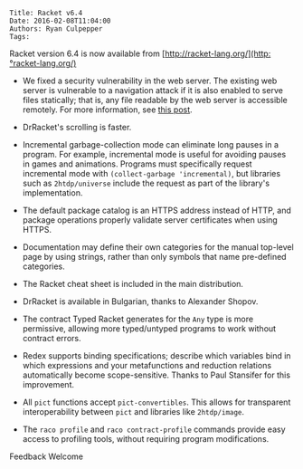     Title: Racket v6.4
    Date: 2016-02-08T11:04:00
    Authors: Ryan Culpepper
    Tags:

Racket version 6.4 is now available from [http://racket-lang.org/](http:°racket-lang.org/)

* We fixed a security vulnerability in the web server. The existing web server is vulnerable to a navigation attack if it is also enabled to serve files statically; that is, any file readable by the web server is accessible remotely. For more information, see [this post](http://blog.racket-lang.org/2016/02/racket-web-server-security-vulnerability.html).

* DrRacket's scrolling is faster.

* Incremental garbage-collection mode can eliminate long pauses in a program. For example, incremental mode is useful for avoiding pauses in games and animations. Programs must specifically request incremental mode with `(collect-garbage 'incremental)`, but libraries such as `2htdp/universe` include the request as part of the library's implementation.

* The default package catalog is an HTTPS address instead of HTTP, and package operations properly validate server certificates when using HTTPS.

* Documentation may define their own categories for the manual top-level page by using strings, rather than only symbols that name pre-defined categories.

* The Racket cheat sheet is included in the main distribution.

* DrRacket is available in Bulgarian, thanks to Alexander Shopov.

* The contract Typed Racket generates for the `Any` type is more permissive, allowing more typed/untyped programs to work without contract errors.

* Redex supports binding specifications; describe which variables bind in which expressions and your metafunctions and reduction relations automatically become scope-sensitive. Thanks to Paul Stansifer for this improvement.

* All `pict` functions accept `pict-convertibles`. This allows for transparent interoperability between `pict` and libraries like `2htdp/image`.

* The `raco profile` and `raco contract-profile` commands provide easy access to profiling tools, without requiring program modifications.

Feedback Welcome
